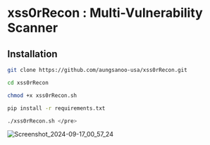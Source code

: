 <h1>xss0rRecon : Multi-Vulnerability Scanner</h1>


Installation
-------------
```bash
git clone https://github.com/aungsanoo-usa/xss0rRecon.git
```
```bash
cd xss0rRecon
```
```bash
chmod +x xss0rRecon.sh
```
```bash
pip install -r requirements.txt
```
```bash
./xss0rRecon.sh </pre>
```

![Screenshot_2024-09-17_00_57_24](https://github.com/user-attachments/assets/4b9323a6-14cd-4a13-983c-7d56f4bd7c3a)
